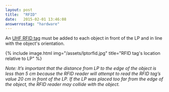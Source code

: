 ```yaml
---
layout: post
title:  "RFID"
date:   2015-02-01 13:46:08
answerrostag: "hardware"
---
```


An [UHF RFID tag](https://en.wikipedia.org/wiki/Radio-frequency_identification#Frequencies) must be added to each object in front of the LP and in line with the object's orientation.

{% include image.html img="/assets/lptorfid.jpg" title="RFID tag's location relative to LP" %}

*Note: It’s important that the distance from LP to the edge of the object is less than 5 cm because the RFID reader will attempt to read the RFID tag’s value 20 cm in front of the LP. If the LP was placed too far from the edge of the object, the RFID reader may collide with the object.*
